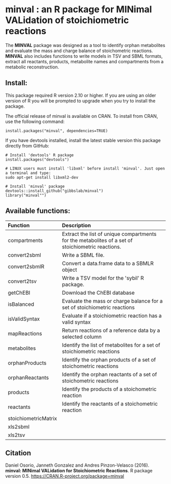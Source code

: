 minval : an R package for MINimal VALidation of stoichiometric reactions
======
The **MINVAL** package was designed as a tool to identify orphan metabolites and evaluate the mass and charge balance of stoichometric reactions. **MINVAL** also includes functions to write models in TSV and SBML formats, extract all reactants, products, metabolite names and compartments from a metabolic reconstruction. 

Install:
--------
This package required R version 2.10 or higher. If you are using an older version of R you will be prompted to upgrade when you try to install the package.

The official release of minval is available on CRAN. To install from CRAN, use the following command:
```
install.packages("minval", dependencies=TRUE)
```
If you have devtools installed, install the latest stable version this package directly from GitHub:

```
# Install 'devtools' R package
install.packages("devtools")

# LINUX users must install 'libxml' before install 'minval'. Just open a terminal and type:
sudo apt-get install libxml2-dev

# Install 'minval' package
devtools::install_github("gibbslab/minval")
library("minval"")
```

Available functions:
-------------------
|Function | Description |
|:--------|:------------|
|compartments|Extract the list of unique compartments for the metabolites of a set of stoichiometric reactions.|
|convert2sbml|Write a SBML file.|
|convert2sbmlR|Convert a data.frame data to a SBMLR object|
|convert2tsv|Write a TSV model for the 'sybil' R package.|
|getChEBI|Download the ChEBI database|
|isBalanced|Evaluate the mass or charge balance for a set of stoichiometric reactions|
|isValidSyntax|Evaluate if a stoichiometric reaction has a valid syntax|
|mapReactions|Return reactions of a reference data by a selected column|
|metabolites|Identify the list of metabolites for a set of stoichiometric reactions|
|orphanProducts|Identify the orphan products of a set of stoichometric reactions|
|orphanReactants|Identify the orphan reactants of a set of stoichometric reactions|
|products|Identify the products of a stoichometric reaction|
|reactants|Identify the reactants of a stoichometric reaction|
|stoichiometricMatrix||
|xls2sbml||
|xls2tsv||

Citation
--------
Daniel Osorio, Janneth Gonzalez and Andres Pinzon-Velasco (2016). **minval: MINimal VALidation for Stoichiometric Reactions**. R package version 0.5. https://CRAN.R-project.org/package=minval
